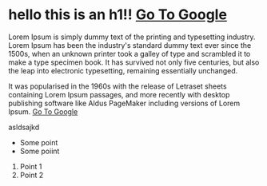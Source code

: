 hello this is an h1!! [Go To Google](http://www.google.com)
===========================================================

Lorem Ipsum is simply dummy text of the printing and typesetting industry. Lorem Ipsum has been the industry's standard dummy text ever since the 1500s, when an unknown printer took a galley of type and scrambled it to make a type specimen book. It has survived not only five centuries, but also the leap into electronic typesetting, remaining essentially unchanged.

It was popularised in the 1960s with the release of Letraset sheets containing Lorem Ipsum passages, and more recently with desktop publishing software like Aldus PageMaker including versions of Lorem Ipsum. [Go To Google](http://www.google.com)

asldsajkd

-   Some point
-   Some poiint

1.  Point 1
2.  Point 2
